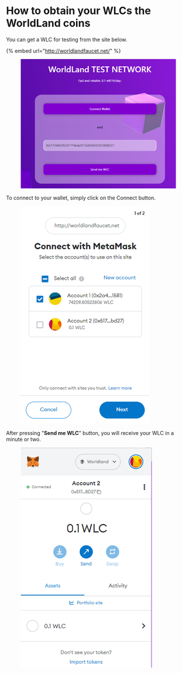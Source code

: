 # How to obtain your WLCs the WorldLand coins

You can get a WLC for testing from the site below.

{% embed url="http://worldlandfaucet.net/" %}

<figure><img src="../.gitbook/assets/faucet.png" alt=""><figcaption></figcaption></figure>

To connect to your wallet, simply click on the Connect button.

<figure><img src="../.gitbook/assets/faucet_connect.png" alt=""><figcaption></figcaption></figure>

After pressing "**Send me WLC**" button, you will receive your WLC in a minute or two.

<figure><img src="../.gitbook/assets/faucet_result.png" alt=""><figcaption></figcaption></figure>
